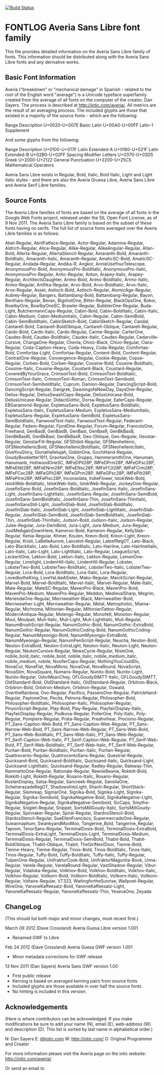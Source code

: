 [![Build Status](https://travis-ci.org/fontdirectory/averiasanslibre.svg?branch=master)](https://travis-ci.org/fontdirectory/averiasanslibre)

FONTLOG
Averia Sans Libre font family
========================

This file provides detailed information on the Averia Sans Libre family of fonts. This
information should be distributed along with the Averia Sans Libre fonts and any
derivative works.

Basic Font Information
----------------------

Avería ("breakdown" or "mechanical damage" in Spanish - related to the root
of the English word "average") is a Unicode typeface superfamily created from the
average of all fonts on the computer of the creator, Dan Sayers. The process
is described at http://iotic.com/averia/. All metrics are the result of an
averaging process. The included glyphs are those that existed in a majority
of the source fonts - which are the following:

Range           Description
U+0020-U+007E   Basic Latin
U+00A0-U+00FF   Latin-1 Supplement

And some glyphs from the following:

Range           Description
U+0100-U+017F   Latin Extended-A
U+0180-U+021F   Latin Extended-B
U+02B0-U+02FF   Spacing Modifier Letters
U+0370-U+03D5   Greek
U+2000-U+2122   General Punctuation
U+2200-U+25CS   Mathematical Operators

Averia Sans Libre exists in Regular, Bold, Italic, Bold Italic, Light and
Light Italic styles - and there are also the Averia Gruesa Libre, Averia Sans Libre 
and Averia Serif Libre families.

Source Fonts
------------

The Averia Libre families of fonts are based on the average of all fonts
in the Google Web Fonts project, released under the SIL Open Font License,
as of 9 Nov 2011. The Averia Sans Libre family is based on the subset of
these fonts having no serifs. The full list of source fonts averaged over
the Averia Libre families is as follows:

Abel-Regular, AbrilFatface-Regular, Actor-Regular, Adamina-Regular,
Aldrich-Regular, Alice-Regular, Alike-Regular, AlikeAngular-Regular,
Allan-Bold, Allerta-Regular, AllertaStencil-Regular, Amaranth-Bold,
Amaranth-BoldItalic, Amaranth-Italic, Amaranth-Regular, AmaticSC-Bold,
AmaticSC-Regular, Andada-Regular, Andika-R, Angkor, AnnieUseYourTelescope,
AnonymousPro-Bold, AnonymousPro-BoldItalic, AnonymousPro-Italic,
AnonymousPro-Regular, Antic-Regular, Anton, Arapey-Italic, Arapey-Regular,
ArchitectsDaughter, Arimo-Bold, Arimo-BoldItalic, Arimo-Italic,
Arimo-Regular, Artifika-Regular, Arvo-Bold, Arvo-BoldItalic, Arvo-Italic,
Arvo-Regular, Asset, Astloch-Bold, Astloch-Regular, AtomicAge-Regular,
Aubrey-Regular, Bangers, Battambang-Bold, Battambang-Regular, Bayon,
Bentham-Regular, Bevan, BigshotOne, Bitter-Regular, BlackOpsOne, Bokor,
BowlbyOne, BowlbyOneSC, Brawler-Regular, BubblerOne-Regular, Buda-Light,
ButchermannCaps-Regular, Cabin-Bold, Cabin-BoldItalic, Cabin-Italic,
Cabin-Medium, Cabin-MediumItalic, Cabin-Regular, Cabin-SemiBold,
Cabin-SemiBoldItalic, CabinSketch-Bold, CabinSketch-Regular, Candal,
Cantarell-Bold, Cantarell-BoldOblique, Cantarell-Oblique, Cantarell-Regular,
Cardo-Bold, Cardo-Italic, Cardo-Regular, Carme-Regular, CarterOne,
Caudex-Bold, Caudex-BoldItalic, Caudex-Italic, Caudex-Regular,
Cedarville-Cursive, ChangaOne-Regular, Chenla, Chivo-Black, Chivo-Regular,
Clara-Regular, Coda-Caption-Heavy, Coda-Heavy, Coda-Regular, Comfortaa-Bold,
Comfortaa-Light, Comfortaa-Regular, Content-Bold, Content-Regular,
ContrailOne-Regular, Convergence-Regular, Cookie-Regular, Copse-Regular,
Corben-Bold, Corben-Regular, Cousine-Bold, Cousine-BoldItalic,
Cousine-Italic, Cousine-Regular, Coustard-Black, Coustard-Regular,
CoveredByYourGrace, CrimsonText-Bold, CrimsonText-BoldItalic,
CrimsonText-Italic, CrimsonText-Roman, CrimsonText-Semibold,
CrimsonText-SemiboldItalic, Cuprum, Damion-Regular, DancingScript-Bold,
DancingScript-Regular, Dangrek, DawningofaNewDay, DaysOne-Regular,
Delius-Regular, DeliusSwashCaps-Regular, DeliusUnicase-Bold,
DeliusUnicase-Regular, DidactGothic, Dorsa-Regular, EaterCaps-Regular,
EBGaramond-Regular, ExpletusSans-Bold, ExpletusSans-BoldItalic,
ExpletusSans-Italic, ExpletusSans-Medium, ExpletusSans-MediumItalic,
ExpletusSans-Regular, ExpletusSans-SemiBold, ExpletusSans-SemiBoldItalic,
FanwoodText-Italic, FanwoodText-Regular, Federant-Regular, Federo-Regular,
FjordOne-Regular, Forum-Regular, FrancoisOne, Freehand, GenBasB, GenBasBI,
GenBasI, GenBasR, GenBkBasB, GenBkBasBI, GenBkBasI, GenBkBasR, Geo-Oblique,
Geo-Regular, Geostar-Regular, GeostarFill-Regular, GFSDidot-Regular,
GFSNeohellenic, GFSNeohellenicBold, GFSNeohellenicBoldItalic,
GFSNeohellenicItalic, GiveYouGlory, GloriaHallelujah, GoblinOne,
GochiHand-Regular, GoudyBookletter1911, GravitasOne, Gruppo, HammersmithOne,
Hanuman, Hanumanb, HoltwoodOneSC, IMFeDPit28P, IMFeDPrm28P, IMFeDPsc28P,
IMFeENit28P, IMFeENrm28P, IMFeENsc28P, IMFeFCit28P, IMFeFCrm28P,
IMFeFCsc28P, IMFeGPit28P, IMFeGPrm28P, IMFeGPsc28P, IMFePIit28P,
IMFePIrm28P, IMFePIsc28P, Inconsolata, IndieFlower, IstokWeb-Bold,
IstokWeb-BoldItalic, IstokWeb-Italic, IstokWeb-Regular, JockeyOne-Regular,
JosefinSans-Bold, JosefinSans-BoldItalic, JosefinSans-Italic,
JosefinSans-Light, JosefinSans-LightItalic, JosefinSans-Regular,
JosefinSans-SemiBold, JosefinSans-SemiBoldItalic, JosefinSans-Thin,
JosefinSans-ThinItalic, JosefinSansStd-Light, JosefinSlab-Bold,
JosefinSlab-BoldItalic, JosefinSlab-Italic, JosefinSlab-Light,
JosefinSlab-LightItalic, JosefinSlab-Regular, JosefinSlab-SemiBold,
JosefinSlab-SemiBoldItalic, JosefinSlab-Thin, JosefinSlab-ThinItalic,
Judson-Bold, Judson-Italic, Judson-Regular, Julee-Regular, Jura-DemiBold,
Jura-Light, Jura-Medium, Jura-Regular, JustMeAgainDownHere, Kameron-Bold,
Kameron-Regular, KellySlab-Regular, Kenia-Regular, Khmer, Koulen,
Kreon-Bold, Kreon-Light, Kreon-Regular, Kristi, LaBelleAurore,
Lancelot-Regular, LateefRegOT, Lato-Black, Lato-BlackItalic, Lato-Bold,
Lato-BoldItalic, Lato-Hairline, Lato-HairlineItalic, Lato-Italic,
Lato-Light, Lato-LightItalic, Lato-Regular, LeagueScript, LeckerliOne,
Lekton-Bold, Lekton-Italic, Lekton-Regular, LemonOne-Regular, Limelight,
LindenHill-Italic, LindenHill-Regular, Lobster, LobsterTwo-Bold,
LobsterTwo-BoldItalic, LobsterTwo-Italic, LobsterTwo-Regular, Lora-Bold,
Lora-BoldItalic, Lora-Italic, Lora-Regular, LovedbytheKing,
LoveYaLikeASister, Mako-Regular, MarckScript-Regular, Marvel-Bold,
Marvel-BoldItalic, Marvel-Italic, Marvel-Regular, Mate-Italic, Mate-Regular,
MateSC-Regular, MavenPro-Black, MavenPro-Bold, MavenPro-Medium,
MavenPro-Regular, Meddon, MedievalSharp, Megrim, MeriendaOne-Regular,
Merriweather-Black, Merriweather-Bold, Merriweather-Light,
Merriweather-Regular, Metal, Metrophobic, Miama-Regular, Michroma,
Miltonian-Regular, MiltonianTattoo-Regular, ModernAntiqua-Regular,
Molengo-Regular, Monofett, Monoton-Regular, Moul, Moulpali, Muli-Italic,
Muli-Light, Muli-LightItalic, Muli-Regular, NanumBrushScript-Regular,
NanumGothic-Bold, NanumGothic-ExtraBold, NanumGothic-Regular,
NanumGothicCoding-Bold, NanumGothicCoding-Regular, NanumMyeongjo-Bold,
NanumMyeongjo-ExtraBold, NanumMyeongjo-Regular, NanumPenScript-Regular,
Neucha, Neuton-Bold, Neuton-ExtraBold, Neuton-ExtraLight, Neuton-Italic,
Neuton-Light, Neuton-Regular, NeutonCursive-Regular, NewsCycle-Regular,
NixieOne, nobile_bold_italic, nobile_bold, nobile_italic,
nobile_medium_italic, nobile_medium, nobile, NosiferCaps-Regular,
NothingYouCouldDo, NovaCut, NovaFlat, NovaMono, NovaOval, NovaRound,
NovaScript, NovaSlim, NovaSquare, Numans-Regular, Nunito-Bold, Nunito-Light,
Nunito-Regular, OdorMeanChey, OFLGoudyStMTT-Italic, OFLGoudyStMTT,
OldStandard-Bold, OldStandard-Italic, OldStandard-Regular, Orbitron-Black,
Orbitron-Bold, Orbitron-Medium, Orbitron-Regular, Oswald, OvertheRainbow,
Ovo-Regular, Pacifico, PasseroOne-Regular, PatrickHand-Regular, PaytoneOne,
Pecita, Petrona-Regular, Philosopher-Bold, Philosopher-BoldItalic,
Philosopher-Italic, Philosopher-Regular, PinyonScript-Regular, Play-Bold,
Play-Regular, PlayfairDisplay-Italic, PlayfairDisplay-Regular,
Podkova-Regular, PollerOne, Poly-Italic, Poly-Regular, Pompiere-Regular,
Prata-Regular, Preahvihear, Prociono-Regular, PT_Sans-Caption-Web-Bold,
PT_Sans-Caption-Web-Regular, PT_Sans-Narrow-Web-Bold,
PT_Sans-Narrow-Web-Regular, PT_Sans-Web-Bold, PT_Sans-Web-BoldItalic,
PT_Sans-Web-Italic, PT_Sans-Web-Regular, PT_Serif-Caption-Web-Italic,
PT_Serif-Caption-Web-Regular, PT_Serif-Web-Bold, PT_Serif-Web-BoldItalic,
PT_Serif-Web-Italic, PT_Serif-Web-Regular, Puritan-Bold, Puritan-BoldItalic,
Puritan-Italic, Puritan-Regular, Quattrocento-Regular,
QuattrocentoSans-Regular, Questrial-Regular, Quicksand-Bold,
Quicksand-BoldItalic, Quicksand-Italic, Quicksand-Light,
Quicksand-LightItalic, Quicksand-Regular, Radley-Regular, Raleway-Thin,
RammettoOne-Regular, Rationale-Regular, ReenieBeanie, Rokkitt-Bold,
Rokkitt-Light, Rokkitt-Regular, Rosario-Italic, Rosario-Regular,
RuslanDisplay, Salsa-Regular, Sancreek-Regular, SansitaOne,
ScheherazadeRegOT, ShadowsIntoLight, Shanti-Regular, ShortStack-Regular,
Siemreap, SigmarOne, Signika-Bold, Signika-Light, Signika-Regular,
Signika-Semibold, SignikaNegative-Bold, SignikaNegative-Light,
SignikaNegative-Regular, SignikaNegative-Semibold, SixCaps, Smythe-Regular,
Sniglet-Regular, Snippet, SortsMillGoudy-Italic, SortsMillGoudy-Regular,
Spinnaker-Regular, Spiral-Regular, StardosStencil-Bold,
StardosStencil-Regular, SueEllenFrancisco, SupermercadoOne-Regular,
Suwannaphum, SwankyandMooMoo, Tangerine_Bold, Tangerine_Regular, Taprom,
TenorSans-Regular, TerminalDosis-Bold, TerminalDosis-ExtraBold,
TerminalDosis-ExtraLight, TerminalDosis-Light, TerminalDosis-Medium,
TerminalDosis-Regular, TerminalDosis-SemiBold, Thabit-Bold,
Thabit-BoldOblique, Thabit-Oblique, Thabit, TheGirlNextDoor, Tienne-Bold,
Tienne-Heavy, Tienne-Regular, Tinos-Bold, Tinos-BoldItalic, Tinos-Italic,
Tinos-Regular, Tuffy-Bold, Tuffy-BoldItalic, Tuffy-Italic, Tuffy-Regular,
TulpenOne-Regular, UnifrakturCook-Bold, UnifrakturMaguntia-Book,
Unna-Regular, Varela-Regular, VarelaRound-Regular, VastShadow-Regular,
Vibur-Regular, Vidaloka-Regular, Volkhov-Bold, Volkhov-BoldItalic,
Volkhov-Italic, Volkhov-Regular, Vollkorn-Bold, Vollkorn-BoldItalic,
Vollkorn-Italic, Vollkorn-Regular, Voltaire-Regular, VT323,
WaitingfortheSunrise, Wallpoet-Regular, WireOne, YanoneKaffeesatz-Bold,
YanoneKaffeesatz-Light, YanoneKaffeesatz-Regular, YanoneKaffeesatz-Thin,
YesevaOne, Zeyada

ChangeLog
---------
(This should list both major and minor changes, most recent first.)

March 09 2012 (Dave Crossland)  Averia Guesa Libre version 1.001
- Renamed GWF to Libre

Feb 24 2012 (Dave Crossland)  Averia Guesa GWF version 1.001
- Minor metadata corrections for GWF release

13 Nov 2011 (Dan Sayers) Averia Sans GWF version 1.00
- First public release
- Kerning is based on averaged kerning pairs from source fonts
- Included glyphs are those available in over half the source fonts
- No hinting is included in this version.

Acknowledgements
----------------
(Here is where contributors can be acknowledged. If you make modifications
be sure to add your name (N), email (E), web-address (W) and description
(D). This list is sorted by last name in alphabetical order.)

N: Dan Sayers
E: i@iotic.com
W: http://iotic.com/
D: Original Programmer and Creator

For more information please visit the Avería page on the iotic website:
http://iotic.com/averia/

Or send an email to <i AT iotic DOT com>